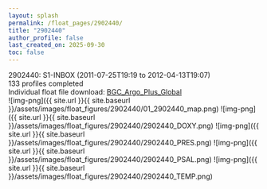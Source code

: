 ```yaml
---
layout: splash
permalink: /float_pages/2902440/
title: "2902440"
author_profile: false
last_created_on: 2025-09-30
toc: false
---
```

 
2902440: S1-INBOX (2011-07-25T19:19 to 2012-04-13T19:07)\
133 profiles completed\
Individual float file download: [BGC_Argo_Plus_Global](https://ftp.soest.hawaii.edu/bgc_argo_plus/Individual_Floats/outliers_removed/2902440_Sprof_processed.nc)\
![img-png]({{ site.url }}{{ site.baseurl }}/assets/images/float_figures/2902440/01_2902440_map.png)
![img-png]({{ site.url }}{{ site.baseurl }}/assets/images/float_figures/2902440/2902440_DOXY.png)
![img-png]({{ site.url }}{{ site.baseurl }}/assets/images/float_figures/2902440/2902440_PRES.png)
![img-png]({{ site.url }}{{ site.baseurl }}/assets/images/float_figures/2902440/2902440_PSAL.png)
![img-png]({{ site.url }}{{ site.baseurl }}/assets/images/float_figures/2902440/2902440_TEMP.png)
